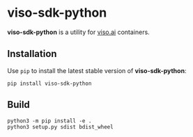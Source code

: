 # viso-sdk-python

**viso-sdk-python** is a utility for [viso.ai](https://viso.ai) containers.

## Installation

Use `pip` to install the latest stable version of **viso-sdk-python**:

```shell
pip install viso-sdk-python
```


## Build
```shell
python3 -m pip install -e .
python3 setup.py sdist bdist_wheel
```
